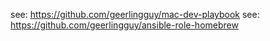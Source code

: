 
see: https://github.com/geerlingguy/mac-dev-playbook
see: https://github.com/geerlingguy/ansible-role-homebrew
